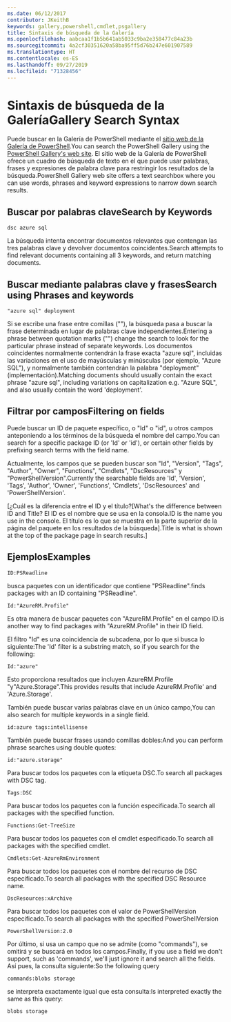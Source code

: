 ```yaml
---
ms.date: 06/12/2017
contributor: JKeithB
keywords: gallery,powershell,cmdlet,psgallery
title: Sintaxis de búsqueda de la Galería
ms.openlocfilehash: aabcaa1f1b5b641ab5033c9ba2e358477c84a23b
ms.sourcegitcommit: 4a2cf30351620a58ba95ff5d76b247e601907589
ms.translationtype: HT
ms.contentlocale: es-ES
ms.lasthandoff: 09/27/2019
ms.locfileid: "71328456"
---
```

# <a name="gallery-search-syntax"></a><span data-ttu-id="d8f73-103">Sintaxis de búsqueda de la Galería</span><span class="sxs-lookup"><span data-stu-id="d8f73-103">Gallery Search Syntax</span></span>

<span data-ttu-id="d8f73-104">Puede buscar en la Galería de PowerShell mediante el [sitio web de la Galería de PowerShell](https://www.powershellgallery.com/).</span><span class="sxs-lookup"><span data-stu-id="d8f73-104">You can search the PowerShell Gallery using the [PowerShell Gallery's web site](https://www.powershellgallery.com/).</span></span>
<span data-ttu-id="d8f73-105">El sitio web de la Galería de PowerShell ofrece un cuadro de búsqueda de texto en el que puede usar palabras, frases y expresiones de palabra clave para restringir los resultados de la búsqueda.</span><span class="sxs-lookup"><span data-stu-id="d8f73-105">PowerShell Gallery web site offers a text searchbox where you can use words, phrases and keyword expressions to narrow down search results.</span></span>

## <a name="search-by-keywords"></a><span data-ttu-id="d8f73-106">Buscar por palabras clave</span><span class="sxs-lookup"><span data-stu-id="d8f73-106">Search by Keywords</span></span>

    dsc azure sql

<span data-ttu-id="d8f73-107">La búsqueda intenta encontrar documentos relevantes que contengan las tres palabras clave y devolver documentos coincidentes.</span><span class="sxs-lookup"><span data-stu-id="d8f73-107">Search attempts to find relevant documents containing all 3 keywords, and return matching documents.</span></span>

## <a name="search-using-phrases-and-keywords"></a><span data-ttu-id="d8f73-108">Buscar mediante palabras clave y frases</span><span class="sxs-lookup"><span data-stu-id="d8f73-108">Search using Phrases and keywords</span></span>

    "azure sql" deployment

<span data-ttu-id="d8f73-109">Si se escribe una frase entre comillas (""), la búsqueda pasa a buscar la frase determinada en lugar de palabras clave independientes.</span><span class="sxs-lookup"><span data-stu-id="d8f73-109">Entering a phrase between quotation marks ("") change the search to look for the particular phrase instead of separate keywords.</span></span>
<span data-ttu-id="d8f73-110">Los documentos coincidentes normalmente contendrán la frase exacta "azure sql", incluidas las variaciones en el uso de mayúsculas y minúsculas (por ejemplo, "Azure SQL"), y normalmente también contendrán la palabra "deployment" (implementación).</span><span class="sxs-lookup"><span data-stu-id="d8f73-110">Matching documents should usually contain the exact phrase "azure sql", including variations on capitalization e.g. "Azure SQL", and also usually contain the word 'deployment'.</span></span>

## <a name="filtering-on-fields"></a><span data-ttu-id="d8f73-111">Filtrar por campos</span><span class="sxs-lookup"><span data-stu-id="d8f73-111">Filtering on fields</span></span>

<span data-ttu-id="d8f73-112">Puede buscar un ID de paquete específico, o "Id" o "id", u otros campos anteponiendo a los términos de la búsqueda el nombre del campo.</span><span class="sxs-lookup"><span data-stu-id="d8f73-112">You can search for a specific package ID (or 'Id' or 'id'), or certain other fields by prefixing search terms with the field name.</span></span>

<span data-ttu-id="d8f73-113">Actualmente, los campos que se pueden buscar son "Id", "Version", "Tags", "Author", "Owner", "Functions", "Cmdlets", "DscResources" y "PowerShellVersion".</span><span class="sxs-lookup"><span data-stu-id="d8f73-113">Currently the searchable fields are 'Id', 'Version', 'Tags', 'Author', 'Owner', 'Functions', 'Cmdlets', 'DscResources' and 'PowerShellVersion'.</span></span>

<span data-ttu-id="d8f73-114">[¿Cuál es la diferencia entre el ID y el título?</span><span class="sxs-lookup"><span data-stu-id="d8f73-114">[What's the difference between ID and Title?</span></span> <span data-ttu-id="d8f73-115">El ID es el nombre que se usa en la consola.</span><span class="sxs-lookup"><span data-stu-id="d8f73-115">ID is the name you use in the console.</span></span> <span data-ttu-id="d8f73-116">El título es lo que se muestra en la parte superior de la página del paquete en los resultados de la búsqueda].</span><span class="sxs-lookup"><span data-stu-id="d8f73-116">Title is what is shown at the top of the package page in search results.]</span></span>

## <a name="examples"></a><span data-ttu-id="d8f73-117">Ejemplos</span><span class="sxs-lookup"><span data-stu-id="d8f73-117">Examples</span></span>

    ID:PSReadline
    
<span data-ttu-id="d8f73-118">busca paquetes con un identificador que contiene "PSReadline".</span><span class="sxs-lookup"><span data-stu-id="d8f73-118">finds packages with an ID containing "PSReadline".</span></span>

    Id:"AzureRM.Profile"

<span data-ttu-id="d8f73-119">Es otra manera de buscar paquetes con "AzureRM.Profile" en el campo ID.</span><span class="sxs-lookup"><span data-stu-id="d8f73-119">is another way to find packages with "AzureRM.Profile" in their ID field.</span></span>

<span data-ttu-id="d8f73-120">El filtro "Id" es una coincidencia de subcadena, por lo que si busca lo siguiente:</span><span class="sxs-lookup"><span data-stu-id="d8f73-120">The 'Id' filter is a substring match, so if you search for the following:</span></span>

    Id:"azure"

<span data-ttu-id="d8f73-121">Esto proporciona resultados que incluyen AzureRM.Profile "y"Azure.Storage".</span><span class="sxs-lookup"><span data-stu-id="d8f73-121">This provides results that include AzureRM.Profile' and 'Azure.Storage'.</span></span>

<span data-ttu-id="d8f73-122">También puede buscar varias palabras clave en un único campo,</span><span class="sxs-lookup"><span data-stu-id="d8f73-122">You can also search for multiple keywords in a single field.</span></span> 

    id:azure tags:intellisense

<span data-ttu-id="d8f73-123">También puede buscar frases usando comillas dobles:</span><span class="sxs-lookup"><span data-stu-id="d8f73-123">And you can perform phrase searches using double quotes:</span></span>

    id:"azure.storage"

<span data-ttu-id="d8f73-124">Para buscar todos los paquetes con la etiqueta DSC.</span><span class="sxs-lookup"><span data-stu-id="d8f73-124">To search all packages with DSC tag.</span></span>

    Tags:DSC

<span data-ttu-id="d8f73-125">Para buscar todos los paquetes con la función especificada.</span><span class="sxs-lookup"><span data-stu-id="d8f73-125">To search all packages with the specified function.</span></span>

    Functions:Get-TreeSize

<span data-ttu-id="d8f73-126">Para buscar todos los paquetes con el cmdlet especificado.</span><span class="sxs-lookup"><span data-stu-id="d8f73-126">To search all packages with the specified cmdlet.</span></span>

    Cmdlets:Get-AzureRmEnvironment

<span data-ttu-id="d8f73-127">Para buscar todos los paquetes con el nombre del recurso de DSC especificado.</span><span class="sxs-lookup"><span data-stu-id="d8f73-127">To search all packages with the specified DSC Resource name.</span></span>

    DscResources:xArchive

<span data-ttu-id="d8f73-128">Para buscar todos los paquetes con el valor de PowerShellVersion especificado.</span><span class="sxs-lookup"><span data-stu-id="d8f73-128">To search all packages with the specified PowerShellVersion</span></span>

    PowerShellVersion:2.0

<span data-ttu-id="d8f73-129">Por último, si usa un campo que no se admite (como "commands"), se omitirá y se buscará en todos los campos.</span><span class="sxs-lookup"><span data-stu-id="d8f73-129">Finally, if you use a field we don't support, such as 'commands', we'll just ignore it and search all the fields.</span></span> <span data-ttu-id="d8f73-130">Así pues, la consulta siguiente:</span><span class="sxs-lookup"><span data-stu-id="d8f73-130">So the following query</span></span>

    commands:blobs storage

<span data-ttu-id="d8f73-131">se interpreta exactamente igual que esta consulta:</span><span class="sxs-lookup"><span data-stu-id="d8f73-131">Is interpreted exactly the same as this query:</span></span>

    blobs storage
